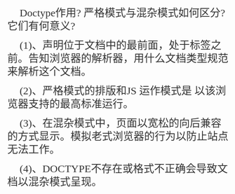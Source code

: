 <div id="article_content" class="article_content clearfix">
                                                <div class="article-copyright">
                <span class="creativecommons">
                <a rel="license" href="http://creativecommons.org/licenses/by-sa/4.0/">
                    </a>
            <span>
                <a href="http://creativecommons.org/licenses/by-sa/4.0/" target="_blank" rel="noopener"></span>
               <div class="article-source-link2222">
                    <a href="https://blog.csdn.net/sinat_39430615/article/details/76566125"></a>
                </div>
            </span>
                    </div>
                                                    <link rel="stylesheet" href="https://csdnimg.cn/release/phoenix/template/css/ck_htmledit_views-3019150162.css">
                                        <link rel="stylesheet" href="https://csdnimg.cn/release/phoenix/template/css/ck_htmledit_views-3019150162.css">
                <div class="htmledit_views" id="content_views">
                                            
<p style="list-style:none;text-indent:2em;line-height:30px;font-family:simSun;color:rgb(51,51,51);">
<span style="font-size:24px;"><a href="http://www.ujiuye.com/zt/webqianduan/" rel="nofollow" style="list-style:none;text-decoration:none;color:rgb(51,51,51);" data-token="50dbfbf54fdc6e3adaee9f023f3f15d2"><span style="list-style:none;color:rgb(255,0,0);"></span></a><a href="http://www.ujiuye.com/" rel="nofollow" style="list-style:none;text-decoration:none;color:rgb(51,51,51);" data-token="7fce2736e9cd8963d31ca4f7daf2636b"><span style="list-style:none;color:rgb(255,0,0);"></span></a><span style="list-style:none;">Doctype作用?
 严格模式与混杂模式如何区分?它们有何意义?</span><a href="http://www.ujiuye.com/zt/lksjy/" rel="nofollow" style="list-style:none;text-decoration:none;color:rgb(51,51,51);" data-token="2b657013921f50bcba174dec3b1750ac"><span style="list-style:none;color:rgb(255,0,0);"></span></a></span></p>
<p style="list-style:none;text-indent:2em;line-height:30px;font-family:simSun;color:rgb(51,51,51);">
<span style="font-size:24px;">(1)、声明位于文档中的最前面，处于标签之前。告知浏览器的解析器，用什么文档类型规范来解析这个文档。</span></p>
<p style="list-style:none;text-indent:2em;line-height:30px;font-family:simSun;color:rgb(51,51,51);">
<span style="font-size:24px;">(2)、严格模式的排版和JS 运作模式是 以该浏览器支持的最高标准运行。</span></p>
<p style="list-style:none;text-indent:2em;line-height:30px;font-family:simSun;color:rgb(51,51,51);">
<span style="font-size:24px;">(3)、在混杂模式中，页面以宽松的向后兼容的方式显示。模拟老式浏览器的行为以防止站点无法工作。</span></p>
<p style="list-style:none;text-indent:2em;line-height:30px;font-family:simSun;color:rgb(51,51,51);">
<span style="font-size:24px;">(4)、DOCTYPE不存在或格式不正确会导致文档以混杂模式呈现。</span></p>
                                    </div>
                    </div>